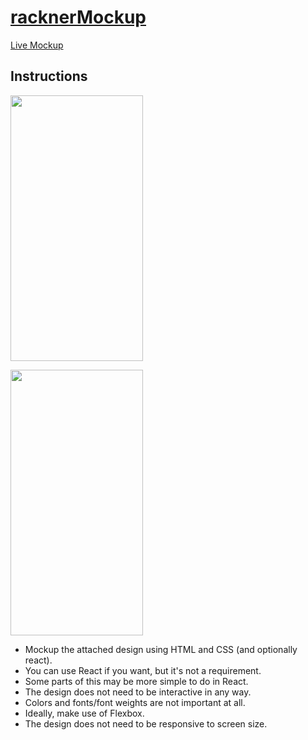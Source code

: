 # [racknerMockup](https://marquez93.github.io/racknerMockup/)

[Live Mockup](https://marquez93.github.io/racknerMockup/)

## Instructions
<div display="flex" justify-content="center">
<p><img src="https://i.imgur.com/aHPqSvI.png" height="425px" width="212px" /></p>
<på><img src="https://i.imgur.com/gtCBIUW.png" height="425px" width="212px" /></p>
</div>

* Mockup the attached design using HTML and CSS (and optionally react).
* You can use React if you want, but it's not a requirement.
* Some parts of this may be more simple to do in React.  
* The design does not need to be interactive in any way.
* Colors and fonts/font weights are not important at all.
* Ideally, make use of Flexbox.
* The design does not need to be responsive to screen size.
